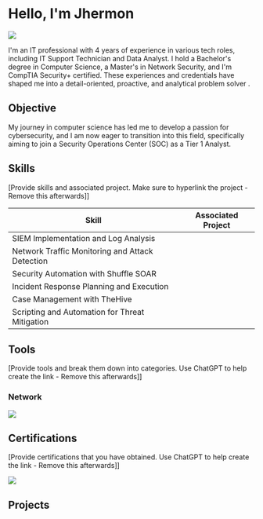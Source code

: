 # Hello, I'm Jhermon
<a href="https://linkedin.com"><img src="https://img.shields.io/badge/-LinkedIn-0072b1?&style=for-the-badge&logo=linkedin&logoColor=white" /></a>

I'm an IT professional with 4 years of experience in various tech roles, including IT Support Technician and Data Analyst. I hold a Bachelor's degree in Computer Science, a Master's in Network Security, and I'm CompTIA Security+ certified. These experiences and credentials have shaped me into a detail-oriented, proactive, and analytical problem solver .

## Objective
My journey in computer science has led me to develop a passion for cybersecurity, and I am now eager to transition into this field, specifically aiming to join a Security Operations Center (SOC) as a Tier 1 Analyst.

## Skills
[Provide skills and associated project. Make sure to hyperlink the project - Remove this afterwards]]

| Skill                                         | Associated Project         |
|-----------------------------------------------|----------------------------|
| SIEM Implementation and Log Analysis          | <a href=""></a>|
| Network Traffic Monitoring and Attack Detection | <a href=""></a>|
| Security Automation with Shuffle SOAR         |<a href=""></a> |
| Incident Response Planning and Execution      |<a href=""></a> |
| Case Management with TheHive                  |<a href=""></a> |
| Scripting and Automation for Threat Mitigation | <a href=""></a>|

## Tools
[Provide tools and break them down into categories. Use ChatGPT to help create the link - Remove this afterwards]]

### Network
<div>
    <img src="https://img.shields.io/badge/-Wireshark-1679A7?&style=for-the-badge&logo=Wireshark&logoColor=white" />
</div>



## Certifications
[Provide certifications that you have obtained. Use ChatGPT to help create the link - Remove this afterwards]]
<div>
<img src="https://img.shields.io/badge/-Security%2B-FF0000?&style=for-the-badge&logo=CompTIA&logoColor=white" />
</div>

## Projects
